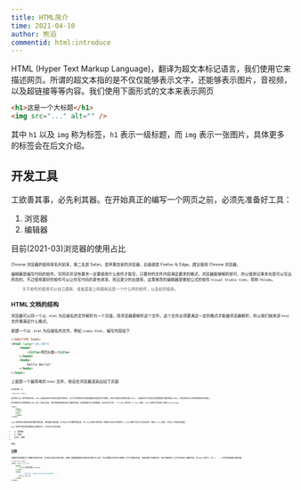 ```yaml
---
title: HTML简介
time: 2021-04-10
author: 熊滔
commentid: html:introduce
---
```


HTML (Hyper Text Markup Language)，翻译为超文本标记语言，我们使用它来描述网页。所谓的超文本指的是不仅仅能够表示文字，还能够表示图片，音视频，以及超链接等等内容。我们使用下面形式的文本来表示网页

```html
<h1>这是一个大标题</h1>
<img src="..." alt="" />
```

其中 `h1` 以及 `img` 称为标签，`h1` 表示一级标题，而 `img` 表示一张图片，具体更多的标签会在后文介绍。

## 开发工具

工欲善其事，必先利其器。在开始真正的编写一个网页之前，必须先准备好工具：

1. 浏览器
2. 编辑器

目前(2021-03)浏览器的使用占比

<ImageView src="https://cdn.jsdelivr.net/gh/LastKnightCoder/ImgHosting2/20210407235855.png" alt="image-20210407235855288" style="zoom:50%;" />

Chrome 浏览器的使用率名列前茅，第二名是 Safari，是苹果自家的浏览器，后面便是 Firefox 与 Edge。建议使用 Chrome 浏览器。

编辑器是编写代码的软件，写网页并没有要求一定要使用什么软件才能写，只要你的文件内容满足要求的格式，浏览器能够解析即可，所以使用记事本也是可以写出网页的。不过使用更好的软件可以让你写代码的更有效率，而且更少的出错率，这里推荐的编辑器是微软公式的软件 `Visual Studio Code`，简称 `VSCode`。

> 关于软件的使用可以自己摸索，或者直接上网搜索这是一个什么样的软件，以及如何使用。

## HTML 文档的结构

浏览器可以将一个以 `.html` 为后缀名的文件解析为一个页面，而浏览器要解析这个文件，这个文件必须要满足一定的格式才能被浏览器解析，所以我们就来讲 `html` 文件需满足什么格式。

新建一个以 `.html` 为后缀名的文件，例如 `index.html`，编写内容如下

```html
<!DOCTYPE html>
<html lang="zh-CN">
    <head>
        <title>网页标题</title>
    </head>
    <body>
        Hello World!
    </body>
</html>
```

上面是一个最简单的 `html` 文件，他会在浏览器渲染出如下页面

<ImageView src="https://cdn.jsdelivr.net/gh/LastKnightCoder/ImgHosting2/20210409212558.png" alt="image-20210409212558071" style="zoom:50%;" />

代码的第一行

```html
<!DOCTYPE html>
```

是声明 `HTML` 文件的版本的，`HTML` 从提出到至今经历过很多的版本，对于不同的版本浏览器的解析规则也不尽相同，现在比较流行的版本是 `HTML5`，上面的这行代码表示的就是我们使用的是 `HTML5`，浏览器也会以对应的规则进行解析。

在文章的开头便有提及 `HTML` 是一门标记语言，我们使用标签来表示页面的内容，标签直接可以互相嵌套，表示包含关系。一个 `HTML` 文件有一个 `html` 标签，`html` 标签中包含两个标签 `head` 与 `body`

```html
<html>
    <head>
    </head>
    <body>
    </body>
</html>
```

`head` 标签用以描述网页的属性和信息，例如网页的标题、在 Web 中位置等等信息，在 `head` 标签中的内容一般都不会显示在网页中，`head` 标签中也可以包含标签，例如 `title` 标签，它定义了网页的标题。

`body` 标签中的内容会被显示在网页中，它也可以包含标签

- a：超链接
- p：段落
- table：表格
- ...

等等。

 ## 注释

注释的作用就是为了解释代码的作用，当代码比较复杂的时候，很难一眼能够看明白这段代码是干什么的，所以需要对代码进行解释。对于注释的内容，浏览器是不会解析的，因为注释是为了让写代码的人理解代码。在 `HTML` 文件中，在 `<!-- -->` 中的内容就是注释内容

```html {7}
<!DOCTYPE html>
<html lang="zh-CN">
    <head>
        <title>网页标题</title>
    </head>
    <body>
        <!-- 这是注释，这里的内容不会被浏览器解析 -->
        Hello World!
    </body>
</html>
```





